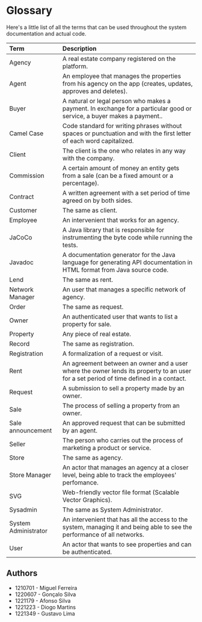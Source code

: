 
# Glossary

Here's a little list of all the terms that can be used throughout the system documentation and actual code.


| Term                 | Description                                                                                                                           |
|:---------------------|:--------------------------------------------------------------------------------------------------------------------------------------|
| Agency               | A real estate company registered on the platform.                                                                                     |
| Agent                | An employee that manages the properties from his agency on the app (creates, updates, approves and deletes).                          |
| Buyer                | A natural or legal person who makes a payment. In exchange for a particular good or service, a buyer makes a payment..                |
| Camel Case           | Code standard for writing phrases without spaces or punctuation and with the first letter of each word capitalized.                   |
| Client               | The client is the one who relates in any way with the company.                                                                        |
| Commission           | A certain amount of money an entity gets from a sale (can be a fixed amount or a percentage).                                         |
| Contract             | A written agreement with a set period of time agreed on by both sides.                                                                |
| Customer             | The same as client.                                                                                                                   |
| Employee             | An intervenient that works for an agency.                                                                                             |
| JaCoCo               | A Java library that is responsible for instrumenting the byte code while running the tests.                                           |
| Javadoc              | A documentation generator for the Java language for generating API documentation in HTML format from Java source code.                |
| Lend                 | The same as rent.                                                                                                                     |
| Network Manager      | An user that manages a specific network of agency.                                                                                    |
| Order                | The same as request.                                                                                                                  |
| Owner                | An authenticated user that wants to list a property for sale.                                                                         |
| Property             | Any piece of real estate.                                                                                                             |
| Record               | The same as registration.                                                                                                             |
| Registration         | A formalization of a request or visit.                                                                                                |
| Rent                 | An agreement between an owner and a user where the owner lends its property to an user for a set period of time defined in a contact. |
| Request              | A submission to sell a property made by an owner.                                                                                     |
| Sale                 | The process of selling a property from an owner.                                                                                      
| Sale announcement    | An approved request that can be submitted by an agent.                                                                                |
| Seller               | The person who carries out the process of marketing a product or service.                                                             |
| Store                | The same as agency.                                                                                                                   |
| Store Manager        | An actor that manages an agency at a closer level, being able to track the employees' perfomance.                                     |
| SVG                  | Web-friendly vector file format (Scalable Vector Graphics).                                                                           |
| Sysadmin             | The same as System Administrator.                                                                                                     |
| System Administrator | An intervenient that has all the access to the system, managing it and being able to see the performance of all networks.             |
| User                 | An actor that wants to see properties and can be authenticated.                                                                       |

## Authors

- 1210701 - Miguel Ferreira
- 1220607 - Gonçalo Silva
- 1221179 - Afonso Silva
- 1221223 - Diogo Martins
- 1221349 - Gustavo Lima
